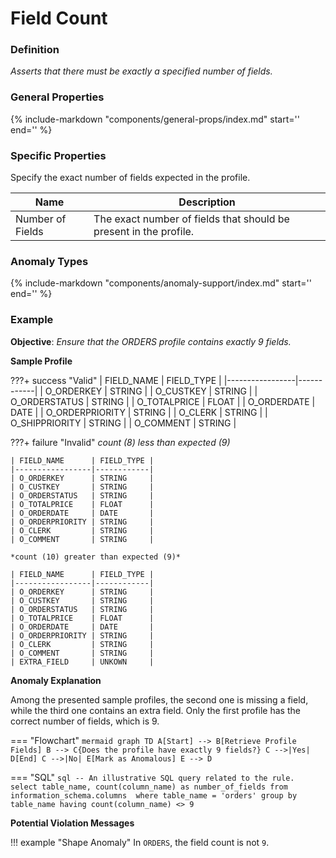 # Field Count

### Definition

*Asserts that there must be exactly a specified number of fields.*

### General Properties

{% 
    include-markdown "components/general-props/index.md"
    start='<!-- none-props--start -->'
    end='<!-- none-props--end -->' 
%}

### Specific Properties

Specify the exact number of fields expected in the profile.

| Name                      | Description                                                   |
|---------------------------|---------------------------------------------------------------|
| <div class="text-primary">Number of Fields</div> | The exact number of fields that should be present in the profile. |

### Anomaly Types

{% 
    include-markdown "components/anomaly-support/index.md"
    start='<!-- shape-only--start -->'
    end='<!-- shape-only--end -->' 
%}

### Example

**Objective**: *Ensure that the ORDERS profile contains exactly 9 fields.*

**Sample Profile**

???+ success "Valid"
    | FIELD_NAME      | FIELD_TYPE |
    |-----------------|------------|
    | O_ORDERKEY      | STRING     |
    | O_CUSTKEY       | STRING     |
    | O_ORDERSTATUS   | STRING     |
    | O_TOTALPRICE    | FLOAT      |
    | O_ORDERDATE     | DATE       |
    | O_ORDERPRIORITY | STRING     |
    | O_CLERK         | STRING     |
    | O_SHIPPRIORITY  | STRING     |
    | O_COMMENT       | STRING     |

???+ failure "Invalid"
    *count (8) less than expected (9)*

    | FIELD_NAME      | FIELD_TYPE |
    |-----------------|------------|
    | O_ORDERKEY      | STRING     |
    | O_CUSTKEY       | STRING     |
    | O_ORDERSTATUS   | STRING     |
    | O_TOTALPRICE    | FLOAT      |
    | O_ORDERDATE     | DATE       |
    | O_ORDERPRIORITY | STRING     |
    | O_CLERK         | STRING     |
    | O_COMMENT       | STRING     |

    *count (10) greater than expected (9)*

    | FIELD_NAME      | FIELD_TYPE |
    |-----------------|------------|
    | O_ORDERKEY      | STRING     |
    | O_CUSTKEY       | STRING     |
    | O_ORDERSTATUS   | STRING     |
    | O_TOTALPRICE    | FLOAT      |
    | O_ORDERDATE     | DATE       |
    | O_ORDERPRIORITY | STRING     |
    | O_CLERK         | STRING     |
    | O_COMMENT       | STRING     |
    | EXTRA_FIELD     | UNKOWN     |

**Anomaly Explanation**

Among the presented sample profiles, the second one is missing a field, while the third one contains an extra field. Only the first profile has the correct number of fields, which is 9.

=== "Flowchart"
    ``` mermaid
    graph TD
    A[Start] --> B[Retrieve Profile Fields]
    B --> C{Does the profile have exactly 9 fields?}
    C -->|Yes| D[End]
    C -->|No| E[Mark as Anomalous]
    E --> D
    ```

=== "SQL"
    ```sql
    -- An illustrative SQL query related to the rule.
    select
        table_name, count(column_name) as number_of_fields
    from information_schema.columns 
    where table_name = 'orders'
    group by table_name
    having count(column_name) <> 9
    ```

**Potential Violation Messages**

!!! example "Shape Anomaly"
    In `ORDERS`, the field count is not `9`.

